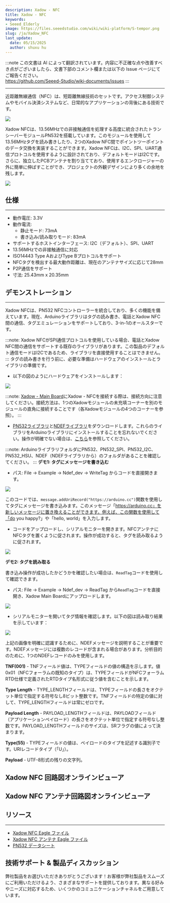```yaml
---
description: Xadow - NFC
title: Xadow - NFC
keywords:
- Seeed_Elderly
image: https://files.seeedstudio.com/wiki/wiki-platform/S-tempor.png
slug: /ja/Xadow_NFC
last_update:
  date: 05/15/2025
  author: shuxu hu
---
```

:::note
この文書は AI によって翻訳されています。内容に不正確な点や改善すべき点がございましたら、文書下部のコメント欄または以下の Issue ページにてご報告ください。  
https://github.com/Seeed-Studio/wiki-documents/issues
:::

---
近距離無線通信（NFC）は、短距離無線技術のセットです。アクセス制御システムやモバイル決済システムなど、日常的なアプリケーションの背後にある技術です。

![](https://files.seeedstudio.com/wiki/Xadow_NFC/images/X_nfc_01.jpg)

Xadow NFCは、13.56MHzでの非接触通信を処理する高度に統合されたトランシーバーモジュールPN532を搭載しています。このモジュールを使用して13.56MHzタグを読み書きしたり、2つのXadow NFC間でポイントツーポイントのデータ交換を実装することができます。Xadow NFCは、I2C、SPI、UART通信プロトコルを使用するように設計されており、デフォルトモードはI2Cです。さらに、独立したPCBアンテナを割り当てており、使用するエンクロージャーの外に簡単に伸ばすことができ、プロジェクトの外観デザインにより多くの余地を残します。

[![](https://files.seeedstudio.com/wiki/Seeed-WiKi/docs/images/300px-Get_One_Now_Banner-ragular.png)](https://www.seeedstudio.com/Xadow-NFC-p-1627.html)

## 仕様
---
- 動作電圧: 3.3V
- 動作電流:
  - 静止モード: 73mA
  - 書き込み/読み取りモード: 83mA
- サポートするホストインターフェース: I2C（デフォルト）、SPI、UART
- 13.56MHzでの非接触通信に対応
- ISO14443 Type AおよびType Bプロトコルをサポート
- NFCタグを検出する最大動作距離は、現在のアンテナサイズに応じて28mm
- P2P通信をサポート
- 寸法: 25.43mm x 20.35mm

## デモンストレーション
---
Xadow NFCは、PN532 NFCコントローラーを統合しており、多くの機能を備えています。現在、Arduinoライブラリはタグの読み書き、電話とXadow NFC間の通信、タグエミュレーションをサポートしており、3-in-1のオールスターです。

:::note:
    Xadow NFCがSPI通信プロトコルを使用している場合、電話とXadow NFC間の通信をサポートする既存のライブラリがあります。この製品のデフォルト通信モードはI2Cであるため、ライブラリを直接使用することはできません。
:::
タグの読み書きを行う前に、必要な準備はハードウェアのインストールとライブラリの準備です。

- 以下の図のようにハードウェアをインストールします：

![](https://files.seeedstudio.com/wiki/Xadow_NFC/images/XadowNFC.jpg)

:::note:
    [Xadow - Main Board](https://wiki.seeedstudio.com/Xadow_Main_Board)にXadow - NFCを接続する際は、接続方向に注意してください。接続方法は、1つのXadowモジュールの未充填コーナーを別のモジュールの直角に接続することです（各Xadowモジュールの4つのコーナーを参照）。
:::

- [PN532ライブラリ](https://github.com/Seeed-Studio/PN532)と[NDEFライブラリ](https://github.com/don/NDEF)をダウンロードします。これらのライブラリをArduinoライブラリにインストールすることを忘れないでください。操作が明確でない場合は、[こちら](https://www.seeedstudio.com/wiki/How_to_install_Arduino_Library)を参照してください。

:::note:
    ArduinoライブラリフォルダにPN532、PN532_SPI、PN532_I2C、PN532_HSU、NDEF（NDEFライブラリから）のフォルダがあることを確認してください。
:::
**デモ1: タグにメッセージを書き込む**

- パス: File -> Example -> Ndef_dev -> WriteTag からコードを直接開きます。

![](https://files.seeedstudio.com/wiki/Xadow_NFC/images/Code_Interfae.jpg)

このコードでは、`message.addUriRecord("https://arduino.cc")`関数を使用してタグにメッセージを書き込みます。このメッセージ「https://arduino.cc」を新しいメッセージに置き換えることができます。例えば、この関数を使用して「do you happy?」や「hello, world」を入力します。

- コードをアップロードし、シリアルモニターを開きます。NFCアンテナにNFCタグを置くように促されます。操作が成功すると、タグを読み取るように促されます。

![](https://files.seeedstudio.com/wiki/Xadow_NFC/images/WriteTag.jpg)

**デモ2: タグを読み取る**

書き込み操作が成功したかどうかを確認したい場合は、`ReadTag`コードを使用して確認できます。

- パス: File -> Example -> Ndef_dev -> ReadTag から`ReadTag`コードを直接開き、Xadow Main Boardにアップロードします。

![](https://files.seeedstudio.com/wiki/Xadow_NFC/images/ReadTag_code.bmp)

- シリアルモニターを開いてタグ情報を確認します。以下の図は読み取り結果を示しています：

![](https://files.seeedstudio.com/wiki/Xadow_NFC/images/Read_a_Tag.jpg)

上記の画像を明確に認識するために、NDEFメッセージを説明することが重要です。NDEFメッセージには複数のレコードが含まれる場合があります。分析目的のために、1つのNDEFレコードのみを使用します。

**TNF(001)** - TNFフィールド値は、TYPEフィールドの値の構造を示します。値0x01（NFCフォーラムの既知のタイプ）は、TYPEフィールドがNFCフォーラムRTD仕様で定義されたRTDタイプ名形式に従う値を含むことを示します。

**Type Length** - TYPE_LENGTHフィールドは、TYPEフィールドの長さをオクテット単位で指定する符号なし8ビット整数です。TNFフィールドの特定の値に対して、TYPE_LENGTHフィールドは常にゼロです。

**Payload Length** - PAYLOAD_LENGTHフィールドは、PAYLOADフィールド（アプリケーションペイロード）の長さをオクテット単位で指定する符号なし整数です。PAYLOAD_LENGTHフィールドのサイズは、SRフラグの値によって決まります。

**Type(55)** - TYPEフィールドの値は、ペイロードのタイプを記述する識別子です。URIレコードタイプ（「U」）。

**Payload** - UTF-8形式の残りの文字列。

## Xadow NFC 回路図オンラインビューア

<div className="altium-ecad-viewer" data-project-src="https://files.seeedstudio.com/wiki/Xadow_NFC/resources/Xadow_NFC_Eagle_File.zip" style={{borderRadius: '0px 0px 4px 4px', height: 500, borderStyle: 'solid', borderWidth: 1, borderColor: 'rgb(241, 241, 241)', overflow: 'hidden', maxWidth: 1280, maxHeight: 700, boxSizing: 'border-box'}}>
</div>

## Xadow NFC アンテナ回路図オンラインビューア

<div className="altium-ecad-viewer" data-project-src="https://files.seeedstudio.com/wiki/Xadow_NFC/resources/Xadow_NFC_Antanna.zip" style={{borderRadius: '0px 0px 4px 4px', height: 500, borderStyle: 'solid', borderWidth: 1, borderColor: 'rgb(241, 241, 241)', overflow: 'hidden', maxWidth: 1280, maxHeight: 700, boxSizing: 'border-box'}}>
</div>

## リソース
---
- [Xadow NFC Eagle ファイル](https://files.seeedstudio.com/wiki/Xadow_NFC/resources/Xadow_NFC_Eagle_File.zip)
- [Xadow NFC アンテナ Eagle ファイル](https://files.seeedstudio.com/wiki/Xadow_NFC/resources/Xadow_NFC_Antanna.zip)
- [PN532 データシート](https://files.seeedstudio.com/wiki/Xadow_NFC/resources/PN532.pdf)

## 技術サポート & 製品ディスカッション

弊社製品をお選びいただきありがとうございます！お客様が弊社製品をスムーズにご利用いただけるよう、さまざまなサポートを提供しております。異なる好みやニーズに対応するため、いくつかのコミュニケーションチャネルをご用意しています。

<div class="button_tech_support_container">
<a href="https://forum.seeedstudio.com/" class="button_forum"></a> 
<a href="https://www.seeedstudio.com/contacts" class="button_email"></a>
</div>

<div class="button_tech_support_container">
<a href="https://discord.gg/eWkprNDMU7" class="button_discord"></a> 
<a href="https://github.com/Seeed-Studio/wiki-documents/discussions/69" class="button_discussion"></a>
</div>